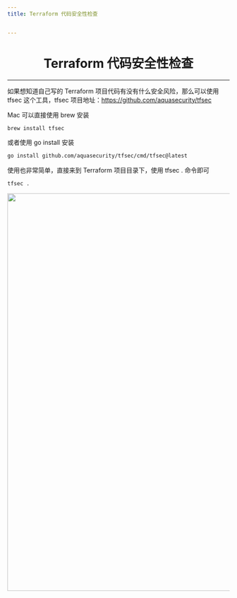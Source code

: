 ```yaml
---
title: Terraform 代码安全性检查


---
```


<center><h1>Terraform 代码安全性检查</h1></center>

---

如果想知道自己写的 Terraform 项目代码有没有什么安全风险，那么可以使用 tfsec 这个工具，tfsec 项目地址：https://github.com/aquasecurity/tfsec

Mac 可以直接使用 brew 安装

```bash
brew install tfsec
```

或者使用 go install 安装

```bash
go install github.com/aquasecurity/tfsec/cmd/tfsec@latest
```

使用也非常简单，直接来到 Terraform 项目目录下，使用 tfsec . 命令即可

```bash
tfsec .
```

   <img width="900" src="/img/1650012117.png">

<Vssue />

<script>
export default {
    mounted () {
      this.$page.lastUpdated = "2022年4月15日"
    }
  }
</script>